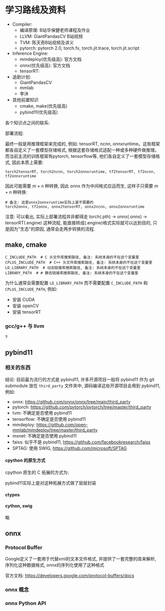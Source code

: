 
# 学习路线及资料

- Compiler:
  - 编译原理: B站华保健老师课程及作业
  - LLVM: GiantPandasCV B站视频
  - TVM: 陈天奇B站视频及讲义
  - pytorch: pytorch 2.0, torch.fx, torch.jit.trace, torch.jit.script
- Inference Engine:
  - mmdeploy(优先级高): 官方文档
  - onnx(优先级高): 官方文档
  - tensorRT:
- 追剧计划:
  - GiantPandasCV
  - mmlab
  - 李沐
- 其他前置知识
  - cmake, make(优先级高)
  - pybind11(优先级高)


各个知识点之间的联系:

部署流程:

最终一般是用推理框架来完成的, 例如: tensorRT, ncnn, onnxruntime。这些框架都各自定义了一套模型存储格式, 根据这套存储格式适配一种或多种硬件做推理。而当前主流的训练框架有pytorch, tensorflow等, 他们各自定义了一套模型存储格式, 因此本质上需要:

```
torch2tensorRT, torch2ncnn, torch2onnxruntime, tf2tensorRT, tf2ncnn, tf2onnxruntime
```

因此可能需要 $m \times n$ 种转换, 因此 onnx 作为中间格式应运而生, 这样子只需要 $m+n$ 种转换:

```
# 备注: 这里onnx2onnxruntime实际上是不需要的
torch2onnx, tf2onnx, onnx2tensorRT, onnx2ncnn, onnx2onnxruntime
```

注意: 可以看出, 实际上部署流程并非都得走 torch(.pth) -> onnx(.onnx) -> tensorRT(.engine) 这种流程, 能直接转成(.engine)格式实际就可以达到目的, 只是因为"生态"的原因, 通常会走两步转换的流程.


## make, cmake

```
C_INCLUDE_PATH  # C 头文件库搜索路径, 备注: 系统本身的不在这个变量里
CPLUS_INCLUDE_PATH  # C++ 头文件库搜索路径, 备注: 系统本身的不在这个变量里
LD_LIBRARY_PATH  # 动态链接库搜索路径, 备注: 系统本身的不在这个变量里
LIBRARY_PATH  # # 静态链接库搜索路径, 备注: 系统本身的不在这个变量里
```

为什么通常会需要配置 `LD_LIBRARY_PATH` 而不需要配置 `C_INCLUDE_PATH` 和 `CPLUS_INCLUDE_PATH`, 例如:

- 安装 CUDA
- 安装 openCV
- 安装 tensorRT

### gcc/g++ 与 llvm

?


## pybind11

### 相关的东西

结论: 目前最为流行的方式是 pybind11, 许多开源项目一般将 pybind11 作为 git submodule 放在 `third_party` 文件夹中, 源码编译这些开源项目会用到 pybind11, 例如:

- onnx: https://github.com/onnx/onnx/tree/main/third_party
- pytorch: https://github.com/pytorch/pytorch/tree/master/third_party
- tvm: 不确定是否使用 pybind11
- tensorflow: 不确定是否使用 pybind11
- mmdeploy: https://github.com/open-mmlab/mmdeploy/tree/master/third_party
- mxnet: 不确定是否使用 pybind11
- faiss: 似乎不是 pybind11, https://github.com/facebookresearch/faiss
- SPTAG: 使用 SWIG, https://github.com/microsoft/SPTAG

#### cpython 的原生方式

cpython 原生的 C 拓展的方式为:

pybind11实际上是对这种拓展方式做了层层封装

#### ctypes

#### cython, swig

略



## onnx

### Protocol Buffer

Google定义了一套用于代替xml的文本文件格式, 并提供了一套完整的库来解析, 序列化这种数据格式, onnx的序列化使用了这种格式

官方文档: https://developers.google.com/protocol-buffers/docs

### onnx 概念

### onnx Python API



